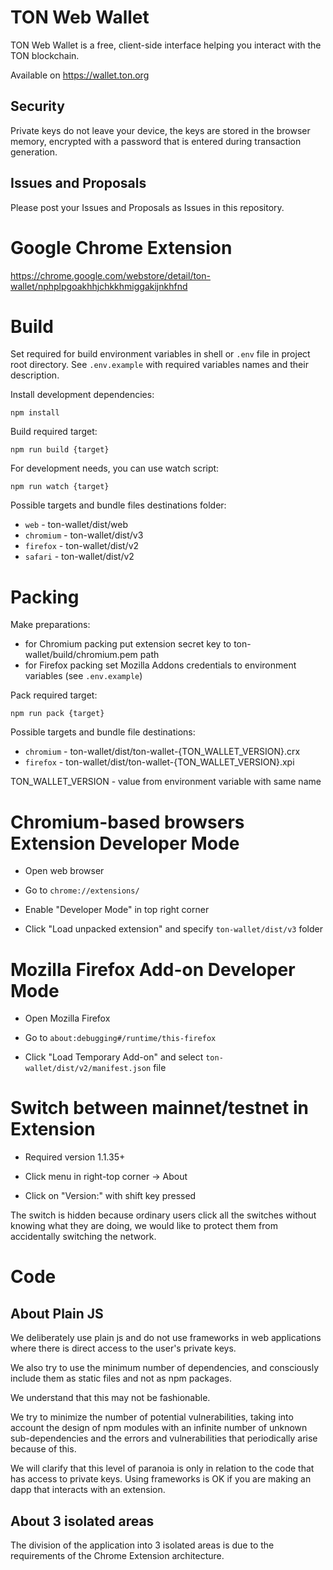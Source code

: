 # TON Web Wallet

TON Web Wallet is a free, client-side interface helping you interact with the TON blockchain.

Available on https://wallet.ton.org

## Security

Private keys do not leave your device, the keys are stored in the browser memory, encrypted with a password that is entered during transaction generation.

## Issues and Proposals

Please post your Issues and Proposals as Issues in this repository.

# Google Chrome Extension

https://chrome.google.com/webstore/detail/ton-wallet/nphplpgoakhhjchkkhmiggakijnkhfnd

# Build

Set required for build environment variables in shell or `.env` file in project root directory. See `.env.example` with required variables names and their description.

Install development dependencies:

```
npm install
```

Build required target:

```
npm run build {target}
```

For development needs, you can use watch script:

```
npm run watch {target}
```

Possible targets and bundle files destinations folder:
- `web` - ton-wallet/dist/web
- `chromium` - ton-wallet/dist/v3
- `firefox` - ton-wallet/dist/v2
- `safari` - ton-wallet/dist/v2

# Packing

Make preparations:
- for Chromium packing put extension secret key to ton-wallet/build/chromium.pem path
- for Firefox packing set Mozilla Addons credentials to environment variables (see `.env.example`)

Pack required target:

```
npm run pack {target}
```

Possible targets and bundle file destinations:
- `chromium` - ton-wallet/dist/ton-wallet-{TON_WALLET_VERSION}.crx
- `firefox` - ton-wallet/dist/ton-wallet-{TON_WALLET_VERSION}.xpi

TON_WALLET_VERSION - value from environment variable with same name

# Chromium-based browsers Extension Developer Mode

- Open web browser

- Go to `chrome://extensions/`

- Enable "Developer Mode" in top right corner

- Click "Load unpacked extension" and specify `ton-wallet/dist/v3` folder

# Mozilla Firefox Add-on Developer Mode

- Open Mozilla Firefox

- Go to `about:debugging#/runtime/this-firefox`

- Click "Load Temporary Add-on" and select `ton-wallet/dist/v2/manifest.json` file

# Switch between mainnet/testnet in Extension

- Required version 1.1.35+

- Click menu in right-top corner -> About

- Click on "Version:" with shift key pressed

The switch is hidden because ordinary users click all the switches without knowing what they are doing, we would like to protect them from accidentally switching the network.

# Code

## About Plain JS

We deliberately use plain js and do not use frameworks in web applications where there is direct access to the user's private keys.

We also try to use the minimum number of dependencies, and consciously include them as static files and not as npm packages.

We understand that this may not be fashionable.

We try to minimize the number of potential vulnerabilities, taking into account the design of npm modules with an infinite number of unknown sub-dependencies and the errors and vulnerabilities that periodically arise because of this.

We will clarify that this level of paranoia is only in relation to the code that has access to private keys. Using frameworks is OK if you are making an dapp that interacts with an extension.

## About 3 isolated areas

The division of the application into 3 isolated areas is due to the requirements of the Chrome Extension architecture.
